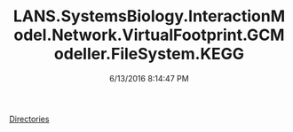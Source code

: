 ﻿---
title: LANS.SystemsBiology.InteractionModel.Network.VirtualFootprint.GCModeller.FileSystem.KEGG
date: 6/13/2016 8:14:47 PM
---

[Directories](T-LANS.SystemsBiology.InteractionModel.Network.VirtualFootprint.GCModeller.FileSystem.KEGG.Directories.html)
